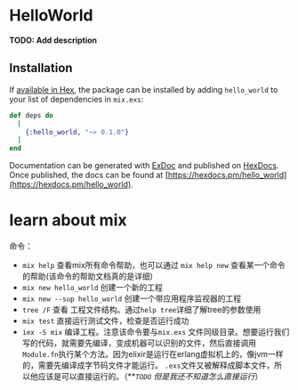 # HelloWorld

**TODO: Add description**

## Installation

If [available in Hex](https://hex.pm/docs/publish), the package can be installed
by adding `hello_world` to your list of dependencies in `mix.exs`:

```elixir
def deps do
  [
    {:hello_world, "~> 0.1.0"}
  ]
end
```

Documentation can be generated with [ExDoc](https://github.com/elixir-lang/ex_doc)
and published on [HexDocs](https://hexdocs.pm). Once published, the docs can
be found at [https://hexdocs.pm/hello_world](https://hexdocs.pm/hello_world).

# learn about mix

命令：

- `mix help` 查看mix所有命令帮助，也可以通过 `mix help new` 查看某一个命令的帮助(该命令的帮助文档真的是详细)
- `mix new hello_world` 创建一个新的工程
- `mix new --sup hello_world` 创建一个带应用程序监视器的工程
- `tree /F` 查看 工程文件结构。通过`help tree`详细了解tree的参数使用
- `mix test` 直接运行测试文件，检查是否运行成功
- `iex -S mix` 编译工程。注意该命令要与`mix.exs` 文件同级目录。想要运行我们写的代码，就需要先编译，变成机器可以识别的文件，然后直接调用`Module.fn`执行某个方法。因为elixir是运行在erlang虚拟机上的，像jvm一样的，需要先编译成字节码文件才能运行。 `.exs`文件又被解释成脚本文件，所以他应该是可以直接运行的。（***`TODO` 但是我还不知道怎么直接运行*）